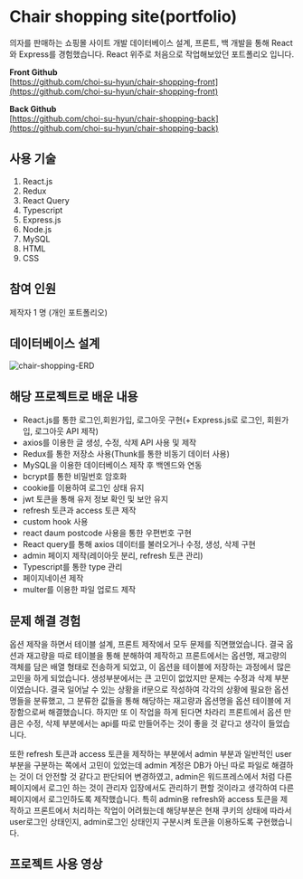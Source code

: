 # Chair shopping site(portfolio)
의자를 판매하는 쇼핑몰 사이트 개발 
데이터베이스 설계, 프론트, 백 개발을 통해 React와 Express를 경험했습니다. React 위주로 처음으로 작업해보았던 포트폴리오 입니다.
  
**Front Github**  
[https://github.com/choi-su-hyun/chair-shopping-front](https://github.com/choi-su-hyun/chair-shopping-front)
  
**Back Github**  
[https://github.com/choi-su-hyun/chair-shopping-back](https://github.com/choi-su-hyun/chair-shopping-back)

## 사용 기술
1. React.js
2. Redux
3. React Query
4. Typescript
5. Express.js
6. Node.js
7. MySQL
8. HTML
9. CSS
    
## 참여 인원
제작자 1 명 (개인 포트폴리오)

## 데이터베이스 설계
![chair-shopping-ERD](https://github.com/choi-su-hyun/portfolio--shopping-page/assets/86158560/bb124ce3-5363-4074-9c91-7da1f0a72633)

## 해당 프로젝트로 배운 내용
- React.js를 통한 로그인,회원가입, 로그아웃 구현(+ Express.js로 로그인, 회원가입, 로그아웃 API 제작)
- axios를 이용한 글 생성, 수정, 삭제 API 사용 및 제작
- Redux를 통한 저장소 사용(Thunk를 통한 비동기 데이터 사용)
- MySQL을 이용한 데이터베이스 제작 후 백엔드와 연동
- bcrypt를 통한 비밀번호 암호화
- cookie를 이용하여 로그인 상태 유지
- jwt 토큰을 통해 유저 정보 확인 및 보안 유지
- refresh 토큰과 access 토큰 제작
- custom hook 사용
- react daum postcode 사용을 통한 우편번호 구현
- React query를 통해 axios 데이터를 불러오거나 수정, 생성, 삭제 구현
- admin 페이지 제작(레이아웃 분리, refresh 토큰 관리)
- Typescript를 통한 type 관리
- 페이지네이션 제작
- multer를 이용한 파일 업로드 제작

## 문제 해결 경험
옵션 제작을 하면서 테이블 설계, 프론트 제작에서 모두 문제를 직면했었습니다. 결국 옵션과 재고량을 따로 테이블을 통해 분해하여 제작하고 프론트에서는 옵션명, 재고량의 객체를 담은 배열 형태로 전송하게 되었고, 이 옵션을 테이블에 저장하는 과정에서 많은 고민을 하게 되었습니다.
생성부분에서는 큰 고민이 없었지만 문제는 수정과 삭제 부분이였습니다. 
결국 일어날 수 있는 상황을 if문으로 작성하여 각각의 상황에 필요한 옵션명들을 분류했고, 그 분류한 값들을 통해 해당하는 재고량과 옵션명을 옵션 테이블에 저장함으로써 해결했습니다. 하지만 또 이 작업을 하게 된다면 차라리 프론트에서 옵션 만큼은 수정, 삭제 부분에서는 api를 따로 만들어주는 것이 좋을 것 같다고 생각이 들었습니다.

또한 refresh 토큰과 access 토큰을 제작하는 부분에서 admin 부분과 일반적인 user 부분을 구분하는 쪽에서 고민이 있었는데 admin 계정은 DB가 아닌 따로 파일로 해결하는 것이 더 안전할 것 같다고 판단되어 변경하였고, admin은 워드프레스에서 처럼 다른 페이지에서 로그인 하는 것이 관리자 입장에서도 관리하기 편할 것이라고 생각하여 다른 페이지에서 로그인하도록 제작했습니다.
특히 admin용 refresh와 access 토큰을 제작하고 프론트에서 처리하는 작업이 어려웠는데 해당부분은 현재 쿠키의 상태에 따라서 user로그인 상태인지, admin로그인 상태인지 구분시켜 토큰을 이용하도록 구현했습니다.
    
## 프로젝트 사용 영상

